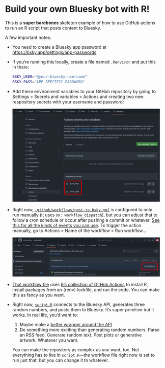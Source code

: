 
<!-- README.md is generated from README.qmd. Please edit that file -->

# Build your own Bluesky bot with R!

This is a **super barebones** skeleton example of how to use GitHub
actions to run an R script that posts content to Bluesky.

A few important notes:

- You need to create a Bluesky app password at
  <https://bsky.app/settings/app-passwords>

- If you’re running this locally, create a file named `.Renviron` and
  put this in there:

  ``` sh
  BSKY_USER="@your-bluesky-username"
  BSKY_PASS="APP-SPECIFIC-PASSWORD"
  ```

- Add these environment variables to your GitHub repository by going to
  Settings \> Secrets and variables \> Actions and creating two new
  respository secrets with your username and password:

  <img src="img/secrets.png"
  id="fig-539a35d47e664c97a50115a146a7f1bd-1" />

- Right now,
  [`.github/workflows/post-to-bsky.yml`](.github/workflows/post-to-bsky.yml)
  is configured to only run manually (it uses `on: workflow_dispatch`),
  but you can adjust that to follow a cron schedule or occur after
  pushing a commit or whatever. [See this for all the kinds of events
  you can
  use](https://docs.github.com/en/actions/using-workflows/events-that-trigger-workflows).
  To trigger the action manually, go to Actions \> Name of the workflow
  \> Run workflow…

  <img src="img/action.png" id="fig-539a35d47e664c97a50115a146a7f1bd-2" />

- [That workflow file](.github/workflows/post-to-bsky.yml) uses [R’s
  collection of GitHub Actions](https://github.com/r-lib/actions) to
  install R, install packages from an {renv} lockfile, and run the code.
  You can make this as fancy as you want.

- Right now, [`script.R`](script.R) connects to the Bluesky API,
  generates three random numbers, and posts them to Bluesky. It’s super
  primitive but it works. In real life, you’d want to:

  1.  Maybe make a [better wrapper around the
      API](https://httr2.r-lib.org/articles/wrapping-apis.html)
  2.  Do something more exciting than generating random numbers. Parse
      an RSS feed. Generate random text. Post plots or generative
      artwork. Whatever you want.

  You can make the repository as complex as you want, too. Not
  everything has to live in `script.R`—the workflow file right now is
  set to run just that, but you can change it to whatever.
